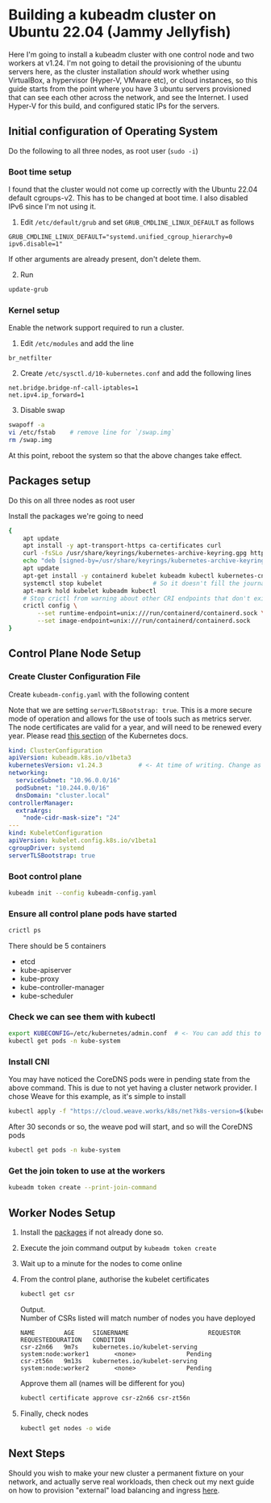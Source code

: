 # Building a kubeadm cluster on Ubuntu 22.04 (Jammy Jellyfish)

Here I'm going to install a kubeadm cluster with one control node and two workers at v1.24. I'm not going to detail the provisioning of the ubuntu servers here, as the cluster installation *should* work whether using VirtualBox, a hypervisor (Hyper-V, VMware etc), or cloud instances, so this guide starts from the point where you have 3 ubuntu servers provisioned that can see each other across the network, and see the Internet. I used Hyper-V for this build, and configured static IPs for the servers.

## Initial configuration of Operating System

Do the following to all three nodes, as root user (`sudo -i`)

### Boot time setup

I found that the cluster would not come up correctly with the Ubuntu 22.04 default cgroups-v2. This has to be changed at boot time. I also disabled IPv6 since I'm not using it.

1. Edit `/etc/default/grub` and set `GRUB_CMDLINE_LINUX_DEFAULT` as follows

```
GRUB_CMDLINE_LINUX_DEFAULT="systemd.unified_cgroup_hierarchy=0 ipv6.disable=1"
```

If other arguments are already present, don't delete them.

2. Run

```bash
update-grub
```

### Kernel setup

Enable the network support required to run a cluster.

1. Edit `/etc/modules` and add the line

```
br_netfilter
```

2. Create `/etc/sysctl.d/10-kubernetes.conf` and add the following lines

```
net.bridge.bridge-nf-call-iptables=1
net.ipv4.ip_forward=1
```

3. Disable swap

```bash
swapoff -a
vi /etc/fstab    # remove line for `/swap.img`
rm /swap.img
```

At this point, reboot the system so that the above changes take effect.

## Packages setup

Do this on all three nodes as root user

Install the packages we're going to need

```bash
{
    apt update
    apt install -y apt-transport-https ca-certificates curl
    curl -fsSLo /usr/share/keyrings/kubernetes-archive-keyring.gpg https://packages.cloud.google.com/apt/doc/apt-key.gpg
    echo "deb [signed-by=/usr/share/keyrings/kubernetes-archive-keyring.gpg] https://apt.kubernetes.io/ kubernetes-xenial main" > /etc/apt/sources.list.d/kubernetes.list
    apt update
    apt-get install -y containerd kubelet kubeadm kubectl kubernetes-cni
    systemctl stop kubelet              # So it doesn't fill the journal with errors
    apt-mark hold kubelet kubeadm kubectl
    # Stop crictl from warning about other CRI endpoints that don't exist
    crictl config \
        --set runtime-endpoint=unix:///run/containerd/containerd.sock \
        --set image-endpoint=unix:///run/containerd/containerd.sock
}
```


## Control Plane Node Setup

### Create Cluster Configuration File

Create `kubeadm-config.yaml` with the following content

Note that we are setting `serverTLSBootstrap: true`. This is a more secure mode of operation and allows for the use of tools such as metrics server. The node certificates are valid for a year, and will need to be renewed every year. Please read [this section](https://kubernetes.io/docs/tasks/administer-cluster/kubeadm/kubeadm-certs/#kubelet-serving-certs) of the Kubernetes docs.

```yaml
kind: ClusterConfiguration
apiVersion: kubeadm.k8s.io/v1beta3
kubernetesVersion: v1.24.3          # <- At time of writing. Change as appropriate
networking:
  serviceSubnet: "10.96.0.0/16"
  podSubnet: "10.244.0.0/16"
  dnsDomain: "cluster.local"
controllerManager:
  extraArgs:
    "node-cidr-mask-size": "24"
---
kind: KubeletConfiguration
apiVersion: kubelet.config.k8s.io/v1beta1
cgroupDriver: systemd
serverTLSBootstrap: true
```

### Boot control plane

```bash
kubeadm init --config kubeadm-config.yaml
```

### Ensure all control plane pods have started

```bash
crictl ps
```

There should be 5 containers

* etcd
* kube-apiserver
* kube-proxy
* kube-controller-manager
* kube-scheduler


### Check we can see them with kubectl

```bash
export KUBECONFIG=/etc/kubernetes/admin.conf  # <- You can add this to root's `.bashrc` to make it permanent.
kubectl get pods -n kube-system
```

### Install CNI

You may have noticed the CoreDNS pods were in pending state from the above command. This is due to not yet having a cluster network provider. I chose Weave for this example, as it's simple to install

```bash
kubectl apply -f "https://cloud.weave.works/k8s/net?k8s-version=$(kubectl version | base64 | tr -d '\n')"
```

After 30 seconds or so, the weave pod will start, and so will the CoreDNS pods

```bash
kubectl get pods -n kube-system
```

### Get the join token to use at the workers

```bash
kubeadm token create --print-join-command
```

## Worker Nodes Setup

1. Install the [packages](#packages-setup) if not already done so.
1. Execute the join command output by `kubeadm token create`
1. Wait up to a minute for the nodes to come online
1. From the control plane, authorise the kubelet certificates
    ```bash
    kubectl get csr
    ```

    Output.</br>Number of CSRs listed will match number of nodes you have deployed

    ```
    NAME        AGE     SIGNERNAME                      REQUESTOR                 REQUESTEDDURATION   CONDITION
    csr-z2n66   9m7s    kubernetes.io/kubelet-serving   system:node:worker1       <none>              Pending
    csr-zt56n   9m13s   kubernetes.io/kubelet-serving   system:node:worker2       <none>              Pending
    ```

    Approve them all (names will be different for you)

    ```bash
    kubectl certificate approve csr-z2n66 csr-zt56n
    ```
1. Finally, check nodes
    ```bash
    kubectl get nodes -o wide
    ```

## Next Steps

Should you wish to make your new cluster a permanent fixture on your network, and actually serve real workloads, then check out my next guide on how to provision "external" load balancing and ingress [here](https://github.com/fireflycons/howto-install-metallb).